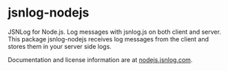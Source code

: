 jsnlog-nodejs
=============

JSNLog for Node.js. Log messages with jsnlog.js on both client and server. This package jsnlog-nodejs receives log messages from the client and stores them in your server side logs.

Documentation and license information are at [nodejs.jsnlog.com](http://nodejs.jsnlog.com).

